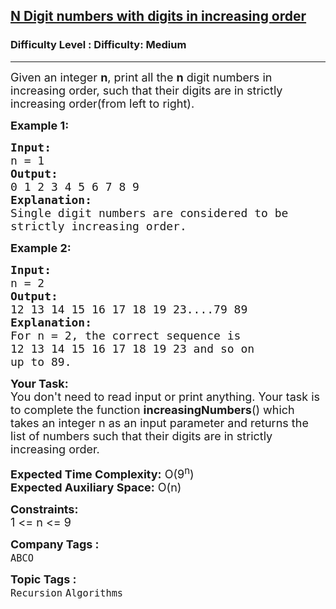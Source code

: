 <h2><a href="https://www.geeksforgeeks.org/problems/n-digit-numbers-with-digits-in-increasing-order5903/1?page=1&difficulty=Medium&status=unsolved&sortBy=submissions">N Digit numbers with digits in increasing order</a></h2><h3>Difficulty Level : Difficulty: Medium</h3><hr><div class="problems_problem_content__Xm_eO"><p><span style="font-size: 18px;">Given an integer <strong>n</strong>, print all the <strong>n</strong> digit numbers in increasing order, such that their digits are in strictly increasing order(from left to right).</span></p>
<p><span style="font-size: 18px;"><strong>Example 1:</strong></span></p>
<pre><span style="font-size: 18px;"><strong>Input:
</strong>n = 1</span>
<span style="font-size: 18px;"><strong>Output:
</strong>0 1 2 3 4 5 6 7 8 9</span>
<span style="font-size: 18px;"><strong>Explanation:
</strong>Single digit numbers are considered to be 
strictly increasing order.
</span></pre>
<p><strong><span style="font-size: 18px;">Example 2:</span></strong></p>
<pre><strong><span style="font-size: 18px;">Input:
</span></strong><span style="font-size: 18px;">n = 2</span>
<strong><span style="font-size: 18px;">Output:
</span></strong><span style="font-size: 18px;">12 13 14 15 16 17 18 19 23....79 89</span>
<strong><span style="font-size: 18px;">Explanation:
</span></strong><span style="font-size: 18px;">For n = 2, the correct sequence is
12 13 14 15 16 17 18 19 23 and so on 
up to 89.</span></pre>
<p><span style="font-size: 18px;"><strong>Your Task:&nbsp;&nbsp;</strong><br>You don't need to read input or print anything. Your task is to complete the function&nbsp;<strong>increasingNumbers</strong>() which takes an integer n as an input parameter and returns the list of numbers such that their digits are in strictly increasing order.</span></p>
<p><span style="font-size: 18px;"><strong>Expected Time Complexity:</strong> O(9<sup>n</sup>)<br><strong>Expected Auxiliary Space:</strong> O(n)</span></p>
<p><span style="font-size: 18px;"><strong>Constraints:</strong><br>1 &lt;= n &lt;= 9</span></p></div><p><span style=font-size:18px><strong>Company Tags : </strong><br><code>ABCO</code>&nbsp;<br><p><span style=font-size:18px><strong>Topic Tags : </strong><br><code>Recursion</code>&nbsp;<code>Algorithms</code>&nbsp;